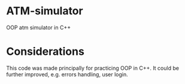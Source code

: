 # ATM-simulator
OOP atm simulator in C++

# Considerations
This code was made principally for practicing OOP in C++.
It could be further improved, e.g. errors handling, user login.